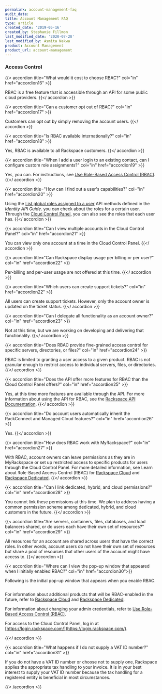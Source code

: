 ```yaml
---
permalink: account-management-faq
audit_date:
title: Account Management FAQ
type: article
created_date: '2019-05-16'
created_by: Stephanie Fillmon
last_modified_date: '2020-07-28'
last_modified_by: Asmita Nakwa
product: Account Management
product_url: account-management
---
```


### Access Control

{{< accordion title="What would it cost to choose RBAC?" col="in" href="accordion16" >}}

RBAC is a free feature that is accessible through an API for some public cloud providers.
{{</ accordion >}}

{{< accordion title="Can a customer opt out of RBAC?" col="in" href="accordion17" >}}

Customers can opt out by simply removing the account users.
{{</ accordion >}}

{{< accordion title="Is RBAC available internationally?" col="in" href="accordion18" >}}

Yes, RBAC is available to all Rackspace customers.
{{</ accordion >}}

{{< accordion title="When I add a user login to an existing contact, can I configure custom role assignments?" col="in" href="accordion19" >}}

Yes, you can. For instructions, see [Use Role-Based Access Control (RBAC)](/support/how-to/use-role-based-access-control-rbac).
{{</ accordion >}}

{{< accordion title="How can I find out a user's capabilities?" col="in" href="accordion20" >}}

Using the [List global roles assigned to a user](https://docs.rackspace.com/docs/cloud-identity/v2/api-reference/role-operations/#list-global-roles-assigned-to-a-user) API methods defined in the *Identity API Guide*. you can check about the roles for a certain user. Through the [Cloud Control Panel](https://login.rackspace.com), you can also see the roles that each user has.
{{</ accordion >}}

{{< accordion title="Can I view multiple accounts in the Cloud Control Panel?" col="in" href="accordion21" >}}

You can view only one account at a time in the Cloud Control Panel.
{{</ accordion >}}

{{< accordion title="Can Rackspace display usage per billing or per user?" col="in" href="accordion22" >}}

Per-billing and per-user usage are not offered at this time.
{{</ accordion >}}

{{< accordion title="Which users can create support tickets?" col="in" href="accordion22" >}}

All users can create support tickets. However, only the account owner is updated on the ticket status.
{{</ accordion >}}

{{< accordion title="Can I delegate all functionality as an account owner?" col="in" href="accordion23" >}}

Not at this time, but we are working on developing and delivering that functionality.
{{</ accordion >}}

{{< accordion title="Does RBAC provide fine-grained access control for specific servers, directories, or files?" col="in" href="accordion24" >}}

RBAC is limited to granting a user access to a given product. RBAC is not granular enough to restrict access to individual servers, files, or directories.
{{</ accordion >}}

{{< accordion title="Does the API offer more features for RBAC than the Cloud Control Panel offers?" col="in" href="accordion25" >}}

Yes, at this time more features are available through the API. For more information about using the API for RBAC, see the [Rackspace API Documentation](https://docs.rackspace.com/docs/).
{{</ accordion >}}

{{< accordion title="Do account users automatically inherit the RackConnect and Managed Cloud features?" col="in" href="accordion26" >}}

Yes.
{{</ accordion >}}

{{< accordion title="How does RBAC work with MyRackspace?" col="in" href="accordion27" >}}

With RBAC, account owners can leave permissions as they are in MyRackspace or set up restricted access to specific products for users through the Cloud Control Panel. For more detailed information, see Learn about Role-Based Access Control (RBAC) for [Rackspace Cloud](/support/how-to/overview-role-based-access-control-rbac-cloud/) and [Rackspace Dedicated](/support/how-to/overview-role-based-access-control-rbac-dedicated/).
{{</ accordion >}}

{{< accordion title="Can I link dedicated, hybrid, and cloud permissions?" col="in" href="accordion28" >}}

You cannot link these permissions at this time. We plan to address having a common
permission scheme among dedicated, hybrid, and cloud customers in the future.
{{</ accordion >}}

{{< accordion title="Are servers, containers, files, databases, and load balancers shared, or do users each have their own set of resources?" col="in" href="accordion29" >}}

All resources for an account are shared across users that have the correct roles. In other words, account users do not have their own set of resources but share a pool of resources that other users of the account might have access to.
{{</ accordion >}}

{{< accordion title="Where can I view the pop-up window that appeared when I initially enabled RBAC?" col="in" href="accordion30">}}

Following is the initial pop-up window that appears when you enable RBAC.

<img class="fig-img" src="/support/how-to/account-management-faq/RBAC.png" alt="">

For information about additional products that will be RBAC-enabled in the future, refer to [Rackspace Cloud](/support/how-to/overview-role-based-access-control-rbac-cloud) and [Rackspace Dedicated](/support/how-to/overview-role-based-access-control-rbac-dedicated).

For information about changing your admin credentials, refer to [Use Role-Based Access Control (RBAC)](/support/how-to/use-role-based-access-control-rbac).

For access to the Cloud Control Panel, log in at [https://login.rackspace.com/](https://login.rackspace.com/).

{{</ accordion >}}

{{< accordion title="What happens if I do not supply a VAT ID number?" col="in" href="accordion31" >}}

If you do not have a VAT ID number or choose not to supply one, Rackspace applies the appropriate tax handling to your invoice. It is in your best interest to supply your VAT ID number because the tax handling for a registered entity is beneficial in most circumstances.

{{< /accordion >}}
